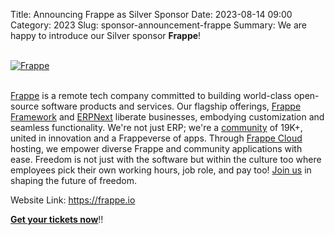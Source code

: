Title: Announcing Frappe as Silver Sponsor
Date: 2023-08-14 09:00
Category: 2023
Slug: sponsor-announcement-frappe
Summary: We are happy to introduce our Silver sponsor **Frappe**!

<!-- PELICAN_END_SUMMARY -->
<br>
<div class="text-center">
  <a href="https://frappe.io" target="_blank">
    <img src="{static}/images/sponsors/frappe.png" alt="Frappe" class="img-fluid responsive-image">
  </a>
</div>
<br>

[Frappe](https://frappe.io/) is a remote tech company committed to building world-class open-source software products and services. Our flagship offerings, [Frappe Framework](https://frappeframework.com/) and [ERPNext](https://erpnext.com/) liberate businesses, embodying customization and seamless functionality.  We're not just ERP; we're a [community](https://discuss.frappe.io/) of 19K+, united in innovation and a Frappeverse of apps. Through [Frappe Cloud](https://frappecloud.com/) hosting, we empower diverse Frappe and community applications with ease. Freedom is not just with the software but within the culture too where employees pick their own working hours, job role, and pay too! [Join us](https://frappeverse.in/) in shaping the future of freedom.

Website Link: <a href="https://frappe.io" target="_blank">https://frappe.io</a>

**[Get your tickets now](https://konfhub.com/pyconindia2023#tickets)**!!

